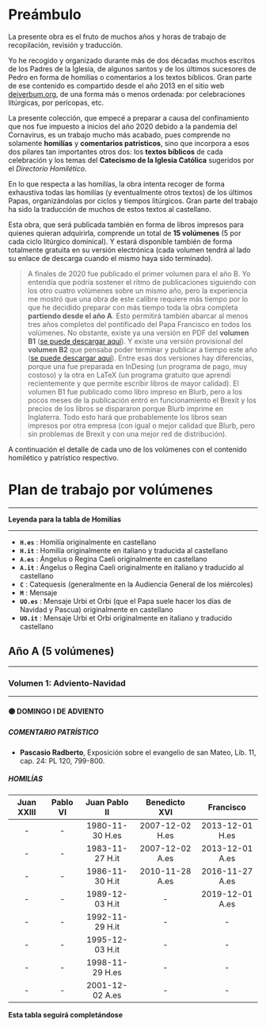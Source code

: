 # Preámbulo

La presente obra es el fruto de muchos años y horas de trabajo de recopilación, revisión y traducción. 

Yo he recogido y organizado durante más de dos décadas muchos escritos de los Padres de la Iglesia, de algunos santos y de los últimos sucesores de Pedro en forma de homilías o comentarios a los textos bíblicos. Gran parte de ese contenido es compartido desde el año 2013 en el sitio web [deiverbum.org](https://www.deiverbum.org), de una forma más o menos ordenada: por celebraciones litúrgicas, por perícopas, etc.

La presente colección, que empecé a preparar a causa del confinamiento que nos fue impuesto a inicios del año 2020 debido a la pandemia del Cornavirus, es un trabajo mucho más acabado, pues comprende no solamente **homilías** y **comentarios patrísticos**, sino que incorpora a esos dos pilares tan importantes otros dos: los **textos bíblicos** de cada celebración y los temas del **Catecismo de la Iglesia Católica** sugeridos por el *Directorio Homilético*.

En lo que respecta a las homilías, la obra intenta recoger de forma exhaustiva todas las homilías (y eventualmente otros textos) de los últimos Papas, organizándolas por ciclos y tiempos litúrgicos. Gran parte del trabajo ha sido la traducción de muchos de estos textos al castellano.

Esta obra, que será publicada también en forma de libros impresos para quienes quieran adquirirla, comprende un total de **15 volúmenes** (5 por cada ciclo litúrgico dominical). Y estará disponible también de forma totalmente gratuita en su versión electrónica (cada volumen tendrá al lado su enlace de descarga cuando el mismo haya sido terminado).

> A finales de 2020 fue publicado el primer volumen para el año B. Yo entendía que podría sostener el ritmo de publicaciones siguiendo con los otro cuatro volúmenes sobre un mismo año, pero la experiencia me mostró que una obra de este calibre requiere más tiempo por lo que he decidido preparar con más tiempo toda la obra completa **partiendo desde el año A**. Esto permitirá también abarcar al menos tres años completos del pontificado del Papa Francisco en todos los volúmenes. No obstante, existe ya una versión en PDF del **volumen B1** ([se puede descargar aquí]( https://bit.ly/3lbCBcs)). Y existe una versión provisional del **volumen B2** que pensaba poder terminar y publicar a tiempo este año ([se puede descargar aquí](http://bit.ly/3bfqYyk)). Entre esas dos versiones hay diferencias, porque una fue preparada en InDesing (un programa de pago, muy costoso) y la otra en LaTeX (un programa gratuito que aprendí recientemente y que permite escribir libros de mayor calidad). El volumen B1 fue publicado como libro impreso en Blurb, pero a los pocos meses de la publicación entró en funcionamiento el Brexit y los precios de los libros se dispararon porque Blurb imprime en Inglaterra. Todo esto hará que probablemente los libros sean impresos por otra empresa (con igual o mejor calidad que Blurb, pero sin problemas de Brexit y con una mejor red de distribución).

A continuación el detalle de cada uno de los volúmenes con el contenido homilético y patrístico respectivo.

# Plan de trabajo por volúmenes

***

**Leyenda para la tabla de Homilías**

***
  - **`H.es`** : Homilía originalmente en castellano
  - **`H.it`** : Homilía originalmente en italiano y traducida al castellano
  - **`A.es`** : Ángelus o Regina Caeli originalmente en castellano
  - **`A.it`** : Ángelus o Regina Caeli originalmente en italiano y traducido al castellano
  - **`C`** : Catequesis (generalmente en la Audiencia General de los miércoles)
  - **`M`** : Mensaje
  - **`UO.es`** : Mensaje Urbi et Orbi (que el Papa suele hacer los días de Navidad y Pascua) originalmente en castellano
  - **`UO.it`** : Mensaje Urbi et Orbi originalmente en italiano y traducido castellano
  


## Año A  (5 volúmenes)
***
### Volumen 1: Adviento-Navidad
***
#### 🟣 DOMINGO I DE ADVIENTO

##### COMENTARIO PATRÍSTICO
   * **Pascasio Radberto**, Exposición sobre el evangelio de san Mateo, Lib. 11, cap. 24: PL 120, 799-800.

##### HOMILÍAS

|Juan XXIII|Pablo VI|Juan Pablo II|Benedicto XVI|Francisco|
| :---: |     :---:      |  :---:  | :---: | :---: |
| - | - | 1980-11-30 H.es | 2007-12-02 H.es | 2013-12-01 H.es |
| - | - | 1983-11-27 H.it | 2007-12-02 A.es | 2013-12-01 A.es |
| - | - | 1986-11-30 H.it | 2010-11-28 A.es | 2016-11-27 A.es |
| - | - | 1989-12-03 H.it | - | 2019-12-01 A.es |
| - | - | 1992-11-29 H.it | - | - |
| - | - | 1995-12-03 H.it | - | - |
| - | - | 1998-11-29 H.es | - | - |
| - | - | 2001-12-02 A.es | - | - |




**Esta tabla seguirá completándose**
